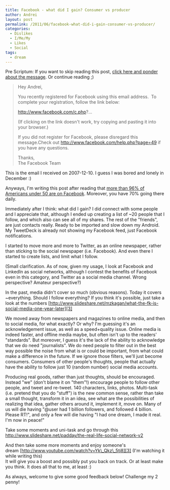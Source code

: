```yaml
---
title: Facebook - what did I gain? Consumer vs producer
author: Andrei
layout: post
permalink: /2011/06/facebook-what-did-i-gain-consumer-vs-producer/
categories:
  - Dislikes
  - I/Me/My
  - Likes
  - Social
tags:
  - dream
---
```

Pre Scriptum: If you want to skip reading this post, [click here and ponder about the message][1]. Or continue reading ;)

> Hey Andrei,
> 
> You recently registered for Facebook using this email address.  To complete your registration, follow the link below:
> 
> http://www.facebook.com/c.php?...
> 
> (If clicking on the link doesn't work, try copying and pasting it into your browser.)
> 
> If you did not register for Facebook, please disregard this message.Check out http://www.facebook.com/help.php?page=49 if you have any questions.
> 
> Thanks,  
> The Facebook Team

This is the email I received on 2007-12-10. I guess I was bored and lonely in December :)

Anyways, I'm writing this post after reading that [more than 96% of Americans under 50 are on Facebook][2]. Moreover, you have 70% going there daily.

Immediately after I think: what did I gain? I did connect with some people and I appreciate that, although I ended up creating a list of ~20 people that I follow, and which also can see all of my shares. The rest of the "friends", are just contacts really. Ready to be imported and slow down my Android. My TweetDeck is already not showing my Facebook feed, just Facebook notifications.

I started to move more and more to Twitter, as an online newspaper, rather than sticking to the social newspaper (i.e. Facebook). And even there I started to create lists, and limit what I follow.

(Small clarification. As of now, given my usage, I look at Facebook and LinkedIn as social networks, although I contest the benefits of Facebook even in this category, and Twitter as a social media channel. Wrong perspective? Amateur perspective?)

In the past, media didn't cover so much (obvious reasons). Today it covers ~everything. Should I follow everything? If you think it's possible, just take a look at the numbers [http://www.slideshare.net/mzkagan/what-the-fk-is-social-media-one-year-later][3]

We moved away from newspapers and magazines to online media, and then to social media, for what exactly? Or why? I'm guessing it's an acknowledgement issue, as well as a speed+quality issue. Online media is indeed faster, and offline media maybe, but often isn't up to the readers' "standards". But moreover, I guess it's the lack of the ability to acknowledge that we do need "journalists". We do need people to filter out in the best way possible the noise from what is or could be important, from what could make a difference in the future. If we ignore those filters, we'll just become consumers. Consumers of other people's thoughts, people that actually have the ability to follow just 10 (random number) social media accounts.

Producing real goods, rather than just thoughts, should be encouraged. Instead "we" (don't blame it on "them"!) encourage people to follow other people, and tweet and re-tweet. 140 characters, links, photos. Multi-task (i.e. pretend that you do "stuff") is the new common sense, rather than take a small thought, transform it in an idea, see what are the possibilities of realizing that idea, gather others around it, implement it, move on. Many of us will die having "@user had 1 billion followers, and followed 4 billion. Please RT!", and only a few will die having "I had one dream, I made it real. I'm now in peace!"

Take some moments and uni-task and go through this <http://www.slideshare.net/padday/the-real-life-social-network-v2>

And then take some more moments and enjoy someone's dream [http://www.youtube.com/watch?v=Yk\_Qkz\_5ti8][3] (I'm watching it while writing this)  
It will give you a boost and possibly put you back on track. Or at least make you think. It does all that to me, at least :)

As always, welcome to give some good feedback below! Challenge my 2 penny!

 [1]: http://www.geeksaresexy.net/wp-content/uploads/2011/03/socialmedia.jpg
 [2]: http://thenextweb.com/facebook/2011/05/31/report-96-of-americans-under-50-are-on-facebook/
 [3]: http://www.youtube.com/watch?v=Yk_Qkz_5ti8